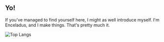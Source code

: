 ## Yo!

If you've managed to find yourself here, I might as well introduce myself. I'm Enceladus, and I make things. That's pretty much it.

![Top Langs](https://github-readme-stats.vercel.app/api/top-langs/?username=EnceladusX2&layout=compact&theme=gotham)
<!-- If you clicked this, God help you. -->
